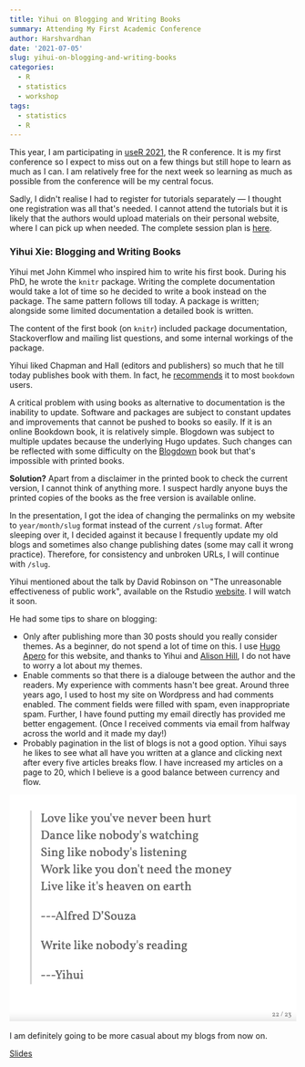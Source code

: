 ```yaml
---
title: Yihui on Blogging and Writing Books
summary: Attending My First Academic Conference
author: Harshvardhan
date: '2021-07-05'
slug: yihui-on-blogging-and-writing-books
categories:
  - R
  - statistics
  - workshop
tags:
  - statistics
  - R
---
```


This year, I am participating in [useR 2021](https://user2021.r-project.org), the R conference. It is my first conference so I expect to miss out on a few things but still hope to learn as much as I can. I am relatively free for the next week so learning as much as possible from the conference will be my central focus. 

Sadly, I didn't realise I had to register for tutorials separately — I thought one registration was all that's needed. I cannot attend the tutorials but it is likely that the authors would upload materials on their personal website, where I can pick up when needed. The complete session plan is [here](/docs/useR_2021_schedule.pdf).

### Yihui Xie: Blogging and Writing Books

Yihui met John Kimmel who inspired him to write his first book. During his PhD, he wrote the `knitr` package. Writing the complete documentation would take a lot of time so he decided to write a book instead on the package. The same pattern follows till today. A package is written; alongside some limited documentation a detailed book is written.

The content of the first book (on `knitr`) included package documentation, Stackoverflow and mailing list questions, and some internal workings of the package.

Yihui liked Chapman and Hall (editors and publishers) so much that he till today publishes book with them. In fact, he [recommends](https://yihui.org/en/2018/08/bookdown-crc/) it to most `bookdown` users.

A critical problem with using books as alternative to documentation is the inability to update. Software and packages are subject to constant updates and improvements that cannot be pushed to books so easily. If it is an online Bookdown book, it is relatively simple. Blogdown was subject to multiple updates because the underlying Hugo updates. Such changes can be reflected with some difficulty on the [Blogdown](https://bookdown.org/yihui/blogdown/) book but that's impossible with printed books. 

**Solution?** Apart from a disclaimer in the printed book to check the current version, I cannot think of anything more. I suspect hardly anyone buys the printed copies of the books as the free version is available online.

In the presentation, I got the idea of changing the permalinks on my website to `year/month/slug` format instead of the current `/slug` format. After sleeping over it, I decided against it because I frequently update my old blogs and sometimes also change publishing dates (some may call it wrong practice). Therefore, for consistency and unbroken URLs, I will continue with `/slug`.

Yihui mentioned about the talk by David Robinson on "The unreasonable effectiveness of public work", available on the Rstudio [website](https://www.rstudio.com/resources/rstudioconf-2019/the-unreasonable-effectiveness-of-public-work/). I will watch it soon.

He had some tips to share on blogging:

- Only after publishing more than 30 posts should you really consider themes. As a beginner, do not spend a lot of time on this. I use [Hugo Apero](https://github.com/hugo-apero/hugo-apero-docs) for this website, and thanks to Yihui and [Alison Hill](https://alison.rbind.io), I do not have to worry a lot about my themes.
- Enable comments so that there is a dialouge between the author and the readers. My experience with comments hasn't bee great. Around three years ago, I used to host my site on Wordpress and had comments enabled. The comment fields were filled with spam, even inappropriate spam. Further, I have found putting my email directly has provided me better engagement. (Once I received comments via email from halfway across the world and it made my day!)
- Probably pagination in the list of blogs is not a good option. Yihui says he likes to see what all have you written at a glance and clicking next after every five articles breaks flow. I have increased my articles on a page to 20, which I believe is a good balance between currency and flow.

![Key Message for Yihui's Talk](images/yihui.png)

I am definitely going to be more casual about my blogs from now on.

[Slides](https://slides.yihui.org/2021-useR-journey.html)



